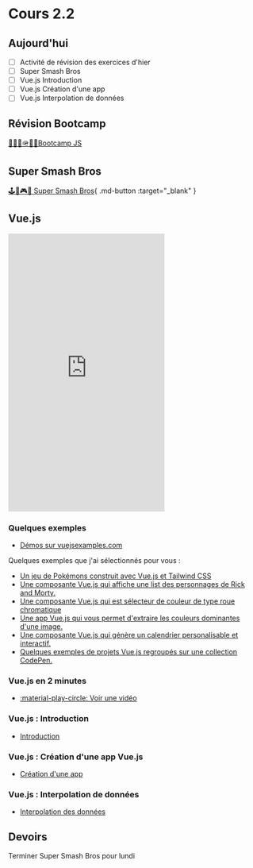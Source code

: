 # Cours 2.2

<!--https://squidfunk.github.io/mkdocs-material/reference/admonitions/
✏️note, 📄abstract, ℹ️info, 🔥tip, ✔️success, ❔question, ⚠️warning, ❌failure, ⚡danger, 🐞bug, 🧪example, ❜❜quote
-->

## Aujourd'hui

- [ ] Activité de révision des exercices d'hier
- [ ] Super Smash Bros
- [ ] Vue.js Introduction
- [ ] Vue.js Création d'une app
- [ ] Vue.js Interpolation de données

## Révision Bootcamp

[🥾🏃‍♂️🪖🏋️‍♂️Bootcamp JS](./exercices/bootcamp-js.md)


## Super Smash Bros


[🕹️🍄🎮👾 Super Smash Bros](./exercices/super-smash-bros.md){ .md-button :target="_blank" }


## Vue.js

<iframe width="315" height="560"
src="https://www.youtube.com/embed/_1-GRjQROAw?si=Etou1mPTlyThUbau"
title="YouTube video player"
frameborder="0"
allow="accelerometer; autoplay; clipboard-write; encrypted-media; gyroscope; picture-in-picture; web-share"
allowfullscreen></iframe>


### Quelques exemples

* [Démos sur vuejsexamples.com](https://vuejsexamples.com/)  

Quelques exemples que j'ai sélectionnés pour vous :

* [Un jeu de Pokémons construit avec Vue.js et Tailwind CSS](https://vuejsexamples.com/a-pokemon-game-built-with-vue-and-tailwind-css/)
* [Une composante Vue.js qui affiche une list des personnages de Rick and Morty.](https://vuejsexamples.com/a-vue-js-component-that-displays-a-list-of-rick-and-morty-characters/)
* [Une composante Vue.js qui est sélecteur de couleur de type roue chromatique](https://vuejsexamples.com/a-color-wheel-picker-for-vue/)
* [Une app Vue.js qui vous permet d'extraire les couleurs dominantes d'une image.](https://vuejsexamples.com/palette-pilot-a-vue-app-that-helps-you-extract-the-most-relevant-colors-from-an-image/)
* [Une composante Vue.js qui génère un calendrier personalisable et interactif.](https://vuejsexamples.com/palette-pilot-a-vue-app-that-helps-you-extract-the-most-relevant-colors-from-an-image/)
* [Quelques exemples de projets Vue.js regroupés sur une collection CodePen.](https://codepen.io/collection/kNQdop)

### Vue.js en 2 minutes

- [:material-play-circle: Voir une vidéo](https://www.youtube.com/watch?v=KgcKB7ZrPvw)

### Vue.js : Introduction
- [Introduction](./vue/index.html)

### Vue.js : Création d'une app Vue.js
- [Création d'une app](./vue/creation-app.html)

### Vue.js : Interpolation de données
- [Interpolation des données](./vue/interpolation.html)

## Devoirs

Terminer Super Smash Bros pour lundi
